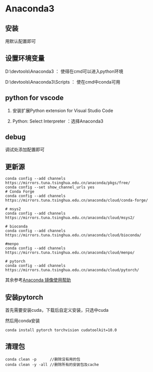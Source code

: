 # Anaconda3

## 安装

用默认配置即可

## 设置环境变量

D:\devtools\Anaconda3 ： 使得在cmd可以进入python环境

D:\devtools\Anaconda3\Scripts ： 使在cmd中conda可用

## python for vscode

1. 安装扩展Python extension for Visual Studio Code

2. Python: Select Interpreter ：选择Anaconda3

## debug

调试处添加配置即可

## 更新源

```shell
conda config --add channels https://mirrors.tuna.tsinghua.edu.cn/anaconda/pkgs/free/
conda config --set show_channel_urls yes
# Conda Forge
conda config --add channels https://mirrors.tuna.tsinghua.edu.cn/anaconda/cloud/conda-forge/

# msys2
conda config --add channels https://mirrors.tuna.tsinghua.edu.cn/anaconda/cloud/msys2/

# bioconda
conda config --add channels https://mirrors.tuna.tsinghua.edu.cn/anaconda/cloud/bioconda/

#menpo
conda config --add channels https://mirrors.tuna.tsinghua.edu.cn/anaconda/cloud/menpo/

# pytorch
conda config --add channels https://mirrors.tuna.tsinghua.edu.cn/anaconda/cloud/pytorch/
```

其余参考[Anaconda 镜像使用帮助](https://mirror.tuna.tsinghua.edu.cn/help/anaconda/)

## 安装pytorch

首先需要安装cuda，下载后自定义安装，只选中cuda

然后用conda安装

```shell
conda install pytorch torchvision cudatoolkit=10.0
```

## 清理包

```shell
conda clean -p      //删除没有用的包
conda clean -y -all //删除所有的安装包及cache
```

